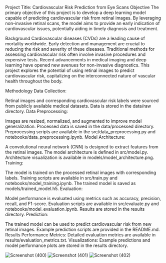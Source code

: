 Project Title: Cardiovascular Risk Prediction from Eye Scans
Objective
The primary objective of this project is to develop a deep learning model capable of predicting cardiovascular risk from retinal images. By leveraging non-invasive retinal scans, the model aims to provide an early indication of cardiovascular issues, potentially aiding in timely diagnosis and treatment.





Background
Cardiovascular diseases (CVDs) are a leading cause of mortality worldwide. Early detection and management are crucial to reducing the risk and severity of these diseases. Traditional methods for assessing cardiovascular risk often involve invasive procedures and expensive tests. Recent advancements in medical imaging and deep learning have opened new avenues for non-invasive diagnostics. This project explores the potential of using retinal images to predict cardiovascular risk, capitalizing on the interconnected nature of vascular health throughout the body.

Methodology
Data Collection:

Retinal images and corresponding cardiovascular risk labels were sourced from publicly available medical datasets.
Data is stored in the data/raw directory.
Data Preprocessing:

Images are resized, normalized, and augmented to improve model generalization.
Processed data is saved in the data/processed directory.
Preprocessing scripts are available in the src/data_preprocessing.py and notebooks/data_preprocessing.ipynb.
Model Architecture:

A convolutional neural network (CNN) is designed to extract features from the retinal images.
The model architecture is defined in src/model.py.
Architecture visualization is available in models/model_architecture.png.
Training:

The model is trained on the processed retinal images with corresponding labels.
Training scripts are available in src/train.py and notebooks/model_training.ipynb.
The trained model is saved as models/trained_model.h5.
Evaluation:

Model performance is evaluated using metrics such as accuracy, precision, recall, and F1-score.
Evaluation scripts are available in src/evaluate.py and notebooks/model_evaluation.ipynb.
Results are stored in the results directory.
Prediction:

The trained model can be used to predict cardiovascular risk from new retinal images.
Example prediction scripts are provided in the README.md.
Results
Performance Metrics: Detailed evaluation metrics are available in results/evaluation_metrics.txt.
Visualizations: Example predictions and model performance plots are stored in the results directory.

![Screenshot (400)](https://github.com/Santhosh-RP/Cardiovascular-risks-from-an-eye-scan/assets/109569208/b3c26217-df2f-4659-a296-a5ab86a94375)
![Screenshot (401)](https://github.com/Santhosh-RP/Cardiovascular-risks-from-an-eye-scan/assets/109569208/6c1cda12-bae2-43f5-aaa7-cf549a01bb40)
![Screenshot (402)](https://github.com/Santhosh-RP/Cardiovascular-risks-from-an-eye-scan/assets/109569208/8c573a8e-395c-43f1-b55a-5ad37c990912)




